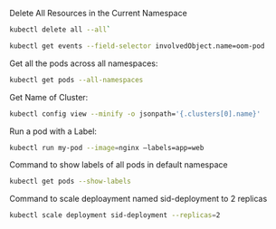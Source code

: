 Delete All Resources in the Current Namespace
```bash 
kubectl delete all --all`
```

```bash 
kubectl get events --field-selector involvedObject.name=oom-pod
```

Get all the pods across all namespaces:
```bash 
kubectl get pods --all-namespaces
```

Get Name of Cluster:
```bash 
kubectl config view --minify -o jsonpath='{.clusters[0].name}'
```

Run a pod with a Label:
```bash
kubectl run my-pod --image=nginx –labels=app=web
```

Command to show labels of all pods in default namespace
```bash
kubectl get pods --show-labels
```

Command to scale deploayment named sid-deployment to 2 replicas
```bash
kubectl scale deployment sid-deployment --replicas=2
```

